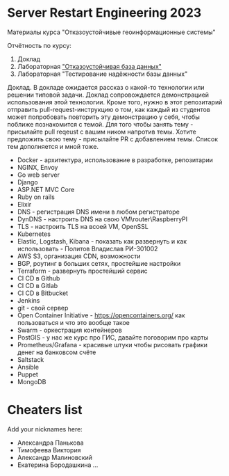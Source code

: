 # Server Restart Engineering 2023
Материалы курса "Отказоустойчивые геоинформационные системы"

Отчётность по курсу:
1. Доклад
2. Лабораторная ["Отказоустойчивая база данных"](https://docs.google.com/document/d/1mbRoLjxO-9ZaCfNAMT6rGjHRYDFjA75hP7UPx6B7Vmc/edit)
3. Лабораторная "Тестирование надёжности базы данных"


Доклад.
В докладе ожидается рассказ о какой-то технологии или решении типовой задачи. Доклад сопровождается демонстрацией использования этой технологии. Кроме того, нужно в этот репозитарий отправить pull-request-инструкцию о том, как каждый из студентов может попробовать повторить эту демонстрацию у себя, чтобы поближе познакомится с темой. Для того чтобы занять тему - присылайте pull reqeust с вашим ником напротив темы. Хотите предложить свою тему - присылайте PR с добавлением темы. Список тем дополняется и мной тоже.

* Docker - архитектура, использование в разработке, репозитарии
* NGINX, Envoy
* Go web server
* Django
* ASP.NET MVC Core
* Ruby on rails
* Elixir
* DNS - регистрация DNS имени в любом регистраторе
* DynDNS - настроить DNS на свою VM\router\RaspberryPI
* TLS - настроить TLS на всоей VM, OpenSSL
* Kubernetes
* Elastic, Logstash, Kibana - показать как развернуть и как использовать - Политов Владислав РИ-301002
* AWS S3, организация CDN, возможности
* BGP, роутинг в больших сетях, простейшие настройки
* Terraform - развернуть простейший сервис
* CI CD в Github
* CI CD в Gitlab
* CI CD в Bitbucket
* Jenkins
* git - свой сервер
* Open Container Initiative - https://opencontainers.org/ как пользоваться и что это вообще такое
* Swarm - оркестрация контейнеров
* PostGIS - у нас же курс про ГИС, давайте поговорим про карты
* Prometheus/Grafana - красивые штуки чтобы рисовать графики денег на банковсом счёте
* Saltstack
* Ansible
* Puppet
* MongoDB

# Cheaters list
Add your nicknames here:
* Александра Панькова
* Тимофеева Виктория
* Александр Малиновский
* Екатерина Бородашкина
...
